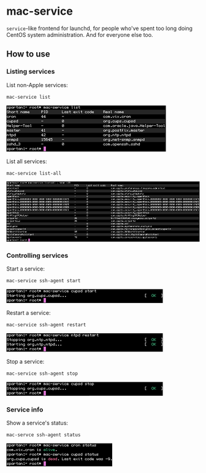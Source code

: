 mac-service
===========

`service`-like frontend for launchd, for people who've spent too long doing
CentOS system administration. And for everyone else too.

How to use
----------

### Listing services

List non-Apple services:

```bash
mac-service list
```

![Screenshot](screenshots/list.png?raw=true)

List all services:

```bash
mac-service list-all
```

![Screenshot](screenshots/list-all.png?raw=true)

### Controlling services

Start a service:

```bash
mac-service ssh-agent start
```

![Screenshot](screenshots/start.png?raw=true)

Restart a service:

```bash
mac-service ssh-agent restart
```

![Screenshot](screenshots/restart.png?raw=true)

Stop a service:

```bash
mac-service ssh-agent stop
```

![Screenshot](screenshots/stop.png?raw=true)

### Service info

Show a service's status:

```bash
mac-servce ssh-agent status
```

![Screenshot](screenshots/status.png)
